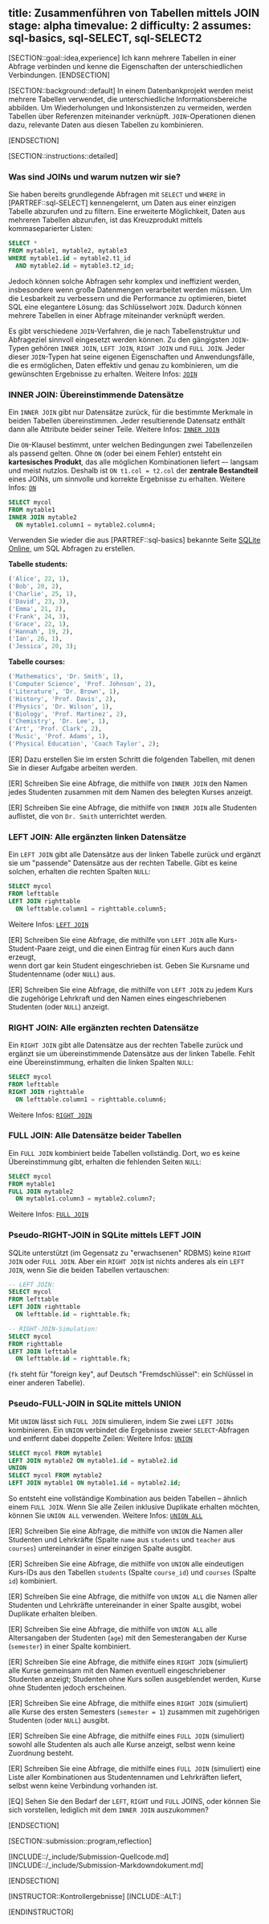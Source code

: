 title: Zusammenführen von Tabellen mittels JOIN
stage: alpha
timevalue: 2
difficulty: 2
assumes: sql-basics, sql-SELECT, sql-SELECT2
---

[SECTION::goal::idea,experience]
Ich kann mehrere Tabellen in einer Abfrage verbinden 
und kenne die Eigenschaften der unterschiedlichen Verbindungen.
[ENDSECTION]

[SECTION::background::default]
In einem Datenbankprojekt werden meist mehrere Tabellen verwendet, 
die unterschiedliche Informationsbereiche abbilden.
Um Wiederholungen und Inkonsistenzen zu vermeiden, 
werden Tabellen über Referenzen miteinander verknüpft.
`JOIN`-Operationen dienen dazu, relevante Daten aus diesen Tabellen zu kombinieren.

[ENDSECTION]

[SECTION::instructions::detailed]

### Was sind JOINs und warum nutzen wir sie?

Sie haben bereits grundlegende Abfragen mit `SELECT` und `WHERE` in [PARTREF::sql-SELECT] 
kennengelernt, um Daten aus einer einzigen Tabelle abzurufen und zu filtern. Eine erweiterte 
Möglichkeit, Daten aus mehreren Tabellen abzurufen, ist das Kreuzprodukt mittels 
kommaseparierter Listen:

```sql
SELECT *
FROM mytable1, mytable2, mytable3
WHERE mytable1.id = mytable2.t1_id
  AND mytable2.id = mytable3.t2_id;
```

Jedoch können solche Abfragen sehr komplex und ineffizient werden, insbesondere wenn große 
Datenmengen verarbeitet werden müssen. Um die Lesbarkeit zu verbessern und die Performance zu 
optimieren, bietet SQL eine elegantere Lösung: das Schlüsselwort `JOIN`. Dadurch können 
mehrere Tabellen in einer Abfrage miteinander verknüpft werden.

Es gibt verschiedene `JOIN`-Verfahren, die je nach Tabellenstruktur und Abfrageziel sinnvoll 
eingesetzt werden können. Zu den gängigsten `JOIN`-Typen gehören `INNER JOIN`, `LEFT JOIN`, 
`RIGHT JOIN` und `FULL JOIN`. Jeder dieser `JOIN`-Typen hat seine eigenen Eigenschaften und 
Anwendungsfälle, die es ermöglichen, Daten effektiv und genau zu kombinieren, um die 
gewünschten Ergebnisse zu erhalten. Weitere Infos: 
[`JOIN`](https://mode.com/sql-tutorial/sql-joins)

<!-- time estimate: 20 min -->

### INNER JOIN: Übereinstimmende Datensätze

Ein `INNER JOIN` gibt nur Datensätze zurück, für die bestimmte Merkmale in beiden Tabellen übereinstimmen. 
Jeder resultierende Datensatz enthält dann alle Attribute beider seiner Teile.
Weitere Infos: 
[`INNER JOIN`](https://mode.com/sql-tutorial/sql-inner-join)

Die `ON`-Klausel bestimmt, unter welchen Bedingungen zwei Tabellenzeilen als passend gelten. 
Ohne `ON` (oder bei einem Fehler) entsteht ein **kartesisches Produkt**, das alle möglichen 
Kombinationen liefert –- langsam und meist nutzlos. Deshalb ist `ON t1.col = t2.col` der 
**zentrale Bestandteil** eines JOINs, um sinnvolle und korrekte Ergebnisse zu erhalten.
Weitere Infos: 
[`ON`](https://mode.com/sql-tutorial/sql-joins-where-vs-on)

```sql
SELECT mycol
FROM mytable1
INNER JOIN mytable2
  ON mytable1.column1 = mytable2.column4;
```

Verwenden Sie wieder die aus [PARTREF::sql-basics] bekannte Seite 
[SQLite Online](https://sqliteonline.com), um SQL Abfragen zu erstellen. 

**Tabelle students:**
```sql
('Alice', 22, 1),
('Bob', 20, 2),
('Charlie', 25, 1),
('David', 23, 3),
('Emma', 21, 2),
('Frank', 24, 3),
('Grace', 22, 1),
('Hannah', 19, 2),
('Ian', 26, 1),
('Jessica', 20, 3);
```

**Tabelle courses:**
```sql
('Mathematics', 'Dr. Smith', 1),
('Computer Science', 'Prof. Johnson', 2),
('Literature', 'Dr. Brown', 1),
('History', 'Prof. Davis', 2),
('Physics', 'Dr. Wilson', 1),
('Biology', 'Prof. Martinez', 2),
('Chemistry', 'Dr. Lee', 1),
('Art', 'Prof. Clark', 2),
('Music', 'Prof. Adams', 1),
('Physical Education', 'Coach Taylor', 2);
```

[ER] Dazu erstellen Sie im ersten Schritt die folgenden Tabellen, mit denen Sie in dieser 
Aufgabe arbeiten werden.

[ER] Schreiben Sie eine Abfrage, die mithilfe von `INNER JOIN` den Namen jedes Studenten 
zusammen mit dem Namen des belegten Kurses anzeigt.

[ER] Schreiben Sie eine Abfrage, die mithilfe von `INNER JOIN` alle Studenten auflistet, 
die von `Dr. Smith` unterrichtet werden.
<!-- time estimate: 25 min -->

### LEFT JOIN: Alle ergänzten linken Datensätze

Ein `LEFT JOIN` gibt alle Datensätze aus der linken Tabelle zurück und ergänzt sie um
"passende" Datensätze aus der rechten Tabelle. Gibt es keine solchen,
erhalten die rechten Spalten `NULL`:

```sql
SELECT mycol
FROM lefttable
LEFT JOIN righttable
  ON lefttable.column1 = righttable.column5;
```

Weitere Infos: 
[`LEFT JOIN`](https://mode.com/sql-tutorial/sql-left-join)

[ER] Schreiben Sie eine Abfrage, die mithilfe von `LEFT JOIN` alle Kurs-Student-Paare zeigt, 
und die einen Eintrag für einen Kurs auch dann erzeugt,  
wenn dort gar kein Student eingeschrieben ist. 
Geben Sie Kursname und Studentenname (oder `NULL`) aus.

[ER] Schreiben Sie eine Abfrage, die mithilfe von `LEFT JOIN` zu jedem Kurs die zugehörige 
Lehrkraft und den Namen eines eingeschriebenen Studenten (oder `NULL`) anzeigt.
<!-- time estimate: 15 min -->

### RIGHT JOIN: Alle ergänzten rechten Datensätze

Ein `RIGHT JOIN` gibt alle Datensätze aus der rechten Tabelle zurück und ergänzt sie um
übereinstimmende Datensätze aus der linken Tabelle. Fehlt eine Übereinstimmung,
erhalten die linken Spalten `NULL`:

```sql
SELECT mycol
FROM lefttable
RIGHT JOIN righttable
  ON lefttable.column1 = righttable.column6;
```

Weitere Infos: 
[`RIGHT JOIN`](https://mode.com/sql-tutorial/sql-right-join)

### FULL JOIN: Alle Datensätze beider Tabellen

Ein `FULL JOIN` kombiniert beide Tabellen vollständig. Dort, wo es keine Übereinstimmung gibt,
erhalten die fehlenden Seiten `NULL`:

```sql
SELECT mycol
FROM mytable1
FULL JOIN mytable2
  ON mytable1.column3 = mytable2.column7;
```

Weitere Infos: 
[`FULL JOIN`](https://www.w3schools.com/sql/sql_join_full.asp)

### Pseudo-RIGHT-JOIN in SQLite mittels LEFT JOIN

SQLite unterstützt (im Gegensatz zu "erwachsenen" RDBMS) keine `RIGHT JOIN` oder `FULL JOIN`. 
Aber ein `RIGHT JOIN` ist nichts anderes als ein `LEFT JOIN`, wenn Sie die beiden Tabellen vertauschen:

```sql
-- LEFT JOIN:
SELECT mycol 
FROM lefttable
LEFT JOIN righttable 
  ON lefttable.id = righttable.fk;

-- RIGHT-JOIN-Simulation: 
SELECT mycol 
FROM righttable
LEFT JOIN lefttable 
  ON lefttable.id = righttable.fk;
```
(`fk` steht für "foreign key", auf Deutsch "Fremdschlüssel": ein Schlüssel in einer anderen Tabelle).


### Pseudo-FULL-JOIN in SQLite mittels UNION

Mit `UNION` lässt sich `FULL JOIN` simulieren, indem Sie zwei `LEFT JOINs` kombinieren. 
Ein `UNION` verbindet die Ergebnisse zweier `SELECT`-Abfragen und entfernt dabei doppelte Zeilen:
Weitere Infos: 
[`UNION`](https://mode.com/sql-tutorial/sql-union)

```sql
SELECT mycol FROM mytable1
LEFT JOIN mytable2 ON mytable1.id = mytable2.id
UNION
SELECT mycol FROM mytable2
LEFT JOIN mytable1 ON mytable1.id = mytable2.id;
```

So entsteht eine vollständige Kombination aus beiden Tabellen – ähnlich einem `FULL JOIN`.
Wenn Sie alle Zeilen inklusive Duplikate erhalten möchten, können Sie `UNION ALL` verwenden.
Weitere Infos: 
[`UNION ALL`](https://www.w3schools.com/sql/sql_union.asp)

[ER] Schreiben Sie eine Abfrage, die mithilfe von `UNION` die Namen aller Studenten und 
Lehrkräfte (Spalte `name` aus `students` und `teacher` aus `courses`) untereinander in 
einer einzigen Spalte ausgibt.

[ER] Schreiben Sie eine Abfrage, die mithilfe von `UNION` alle eindeutigen Kurs-IDs aus 
den Tabellen `students` (Spalte `course_id`) und `courses` (Spalte `id`) kombiniert.

[ER] Schreiben Sie eine Abfrage, die mithilfe von `UNION ALL` die Namen aller Studenten 
und Lehrkräfte untereinander in einer Spalte ausgibt, wobei Duplikate erhalten bleiben.

[ER] Schreiben Sie eine Abfrage, die mithilfe von `UNION ALL` alle Altersangaben der 
Studenten (`age`) mit den Semesterangaben der Kurse (`semester`) in einer Spalte kombiniert.
<!-- time estimate: 30 min -->


[ER] Schreiben Sie eine Abfrage, die mithilfe eines `RIGHT JOIN` (simuliert) alle Kurse 
gemeinsam mit den Namen eventuell eingeschriebener Studenten anzeigt; Studenten ohne Kurs 
sollen ausgeblendet werden, Kurse ohne Studenten jedoch erscheinen.

[ER] Schreiben Sie eine Abfrage, die mithilfe eines `RIGHT JOIN` (simuliert) alle Kurse 
des ersten Semesters (`semester = 1`) zusammen mit zugehörigen Studenten (oder `NULL`) ausgibt.

[ER] Schreiben Sie eine Abfrage, die mithilfe eines `FULL JOIN` (simuliert) sowohl alle 
Studenten als auch alle Kurse anzeigt, selbst wenn keine Zuordnung besteht.

[ER] Schreiben Sie eine Abfrage, die mithilfe eines `FULL JOIN` (simuliert) eine Liste 
aller Kombinationen aus Studentennamen und Lehrkräften liefert, selbst wenn keine Verbindung 
vorhanden ist.
<!-- time estimate: 20 min -->

[EQ] Sehen Sie den Bedarf der `LEFT`, `RIGHT` und `FULL` JOINS, oder können Sie sich 
vorstellen, lediglich mit dem `INNER JOIN` auszukommen?
<!-- time estimate: 10 min -->

[ENDSECTION]

[SECTION::submission::program,reflection]

[INCLUDE::/_include/Submission-Quellcode.md]
[INCLUDE::/_include/Submission-Markdowndokument.md]

[ENDSECTION]

[INSTRUCTOR::Kontrollergebnisse]
[INCLUDE::ALT:]

[ENDINSTRUCTOR]